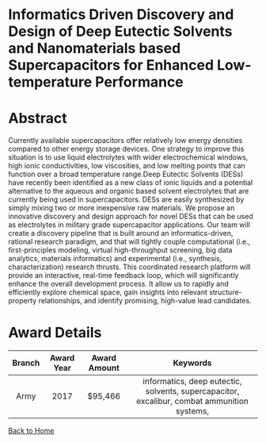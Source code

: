 
Informatics Driven Discovery and Design of Deep Eutectic Solvents and Nanomaterials based Supercapacitors for Enhanced Low-temperature Performance
==================================================================================================================================================

# Abstract


Currently available supercapacitors offer relatively low energy densities compared to other energy storage devices. One strategy to improve this situation is to use liquid electrolytes with wider electrochemical windows, high ionic conductivities, low viscosities, and low melting points that can function over a broad temperature range.Deep Eutectic Solvents (DESs) have recently been identified as a new class of ionic liquids and a potential alternative to the aqueous and organic based solvent electrolytes that are currently being used in supercapacitors. DESs are easily synthesized by simply mixing two or more inexpensive raw materials. We propose an innovative discovery and design approach for novel DESs that can be used as electrolytes in military grade supercapacitor applications. Our team will create a discovery pipeline that is built around an informatics-driven, rational research paradigm, and that will tightly couple computational (i.e., first-principles modeling, virtual high-throughput screening, big data analytics, materials informatics) and experimental (i.e., synthesis, characterization) research thrusts. This coordinated research platform will provide an interactive, real-time feedback loop, which will significantly enhance the overall development process. It allow us to rapidly and efficiently explore chemical space, gain insights into relevant structure-property relationships, and identify promising, high-value lead candidates.  

# Award Details

|Branch|Award Year|Award Amount|Keywords|
| :---: | :---: | :---: | :---: |
|Army|2017|$95,466|informatics, deep eutectic, solvents, supercapacitor, excalibur, combat ammunition systems, |
  
  


[Back to Home](https://github.com/chrischow/dod_sbir_awards/CC/#1002)